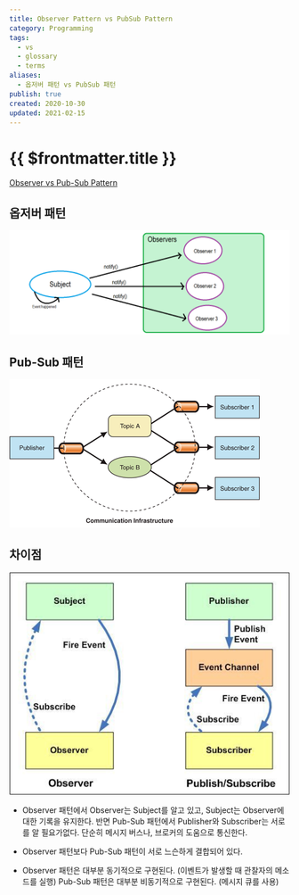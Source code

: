```yaml
---
title: Observer Pattern vs PubSub Pattern
category: Programming
tags:
  - vs
  - glossary
  - terms
aliases:
  - 옵저버 패턴 vs PubSub 패턴
publish: true
created: 2020-10-30
updated: 2021-02-15
---
```


# {{ $frontmatter.title }}

[Observer vs Pub-Sub Pattern](https://medium.com/better-programming/observer-vs-pub-sub-pattern-50d3b27f838c)

## 옵저버 패턴

![observer-pattern-vs-pub-sub-pattern-image-0](./images/observer-pattern-vs-pub-sub-pattern-image-0.png)

## Pub-Sub 패턴

![observer-pattern-vs-pub-sub-pattern-image-1](./images/observer-pattern-vs-pub-sub-pattern-image-1.png)

## 차이점

![observer-pattern-vs-pub-sub-pattern-image-2](./images/observer-pattern-vs-pub-sub-pattern-image-2.png)

- Observer 패턴에서 Observer는 Subject를 알고 있고, Subject는 Observer에 대한 기록을 유지한다. 반면 Pub-Sub 패턴에서 Publisher와 Subscriber는 서로를 알 필요가없다. 단순히 메시지 버스나, 브로커의 도움으로 통신한다.

- Observer 패턴보다 Pub-Sub 패턴이 서로 느슨하게 결합되어 있다.

- Observer 패턴은 대부분 동기적으로 구현된다. (이벤트가 발생할 때 관찰자의 메소드를 실행) Pub-Sub 패턴은 대부분 비동기적으로 구현된다. (메시지 큐를 사용)
